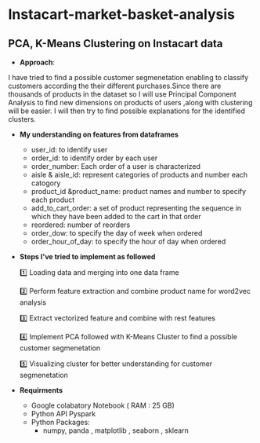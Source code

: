 # Instacart-market-basket-analysis
## PCA, K-Means Clustering on Instacart data
- **Approach**:

I have tried to find a possible customer segmenetation enabling to classify customers according the their different purchases.Since there are thousands of products in the dataset so I will use Principal Component Analysis to find new dimensions on products of users ,along with clustering will be easier. I will then try to find possible explanations for the identified clusters.

- **My understanding on features from dataframes**

    -   user_id: to identify user
    -   order_id: to identify order by each user
    -   order_number: Each order of a user is characterized
    -   aisle & aisle_id: represent categories of products and number each catogory
    -   product_id &product_name: product names and number to specify each product
    -   add_to_cart_order: a set of product representing the sequence in which they have been added to the cart in that order
    -   reordered: number of reorders
    -   order_dow: to specify the day of week when ordered
    -   order_hour_of_day: to specify the hour of day when ordered
      
- **Steps I've tried to implement as followed**

    :one: Loading data and merging into one data frame
    
    :two: Perform feature extraction and combine product name for word2vec analysis
    
    :three: Extract vectorized feature and combine with rest features
    
    :four:  Implement PCA followed with K-Means Cluster to find a possible customer segmenetation
    
    :five: Visualizing cluster for better understanding for customer segmenetation
    
    
- **Requirments**
  - Google colabatory Notebook ( RAM : 25 GB)
  - Python API Pyspark
  - Python Packages:
    - numpy, panda , matplotlib , seaborn , sklearn
